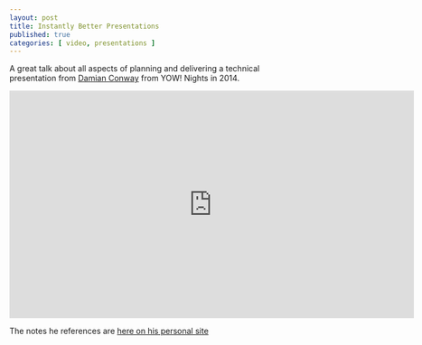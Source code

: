 ```yaml
---
layout: post
title: Instantly Better Presentations
published: true 
categories: [ video, presentations ]
---
```


A great talk about all aspects of planning and delivering a technical presentation from <a href="http://damian.conway.org">Damian Conway</a> from 
YOW! Nights in 2014. 

<iframe width="716" height="403" src="https://www.youtube.com/embed/W_i_DrWic88" frameborder="0" allow="accelerometer; autoplay; encrypted-media; gyroscope; picture-in-picture" allowfullscreen>
</iframe>

The notes he references are <a href="http://damian.conway.org/IBP.pdf">here on his personal site</a>

